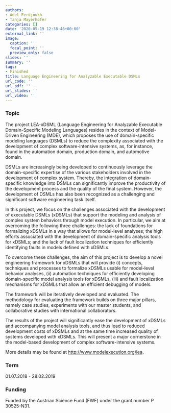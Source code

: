 ```yaml
---
authors:
- Adel Ferdjoukh
- Tanja Mayerhofer
categories: []
date: '2020-05-19 12:38:46+00:00'
external_link: ''
image:
  caption: ''
  focal_point: ''
  preview_only: false
slides: ''
summary: ''
tags:
- Finished
title: Language Engineering for Analyzable Executable DSMLs
url_code: ''
url_pdf: ''
url_slides: ''
url_video: ''
---
```


### Topic

The project LEA-xDSML (Language Engineering for Analyzable Executable Domain-Specific Modeling Languages) resides in the context of Model-Driven Engineering (MDE), which proposes the use of domain-specific modeling languages (DSMLs) to reduce the complexity associated with the development of complex software-intensive systems, as, for instance, found in the automation domain, production domain, and automotive domain.

DSMLs are increasingly being developed to continuously leverage the domain-specific expertise of the various stakeholders involved in the development of complex system. Thereby, the integration of domain-specific knowledge into DSMLs can significantly improve the productivity of the development process and the quality of the final system. However, the development of DSMLs has also been recognized as a challenging and significant software engineering task itself.

In this project, we focus on the challenges associated with the development of executable DSMLs (xDSMLs) that support the modeling and analysis of complex system behaviors through model execution. In particular, we aim at overcoming the following three challenges: the lack of foundations for formalizing xDSMLs in a way that allows for model-level analyses; the high efforts associated with the development of domain-specific analysis tools for xDSMLs; and the lack of fault localization techniques for efficiently identifying faults in models defined with xDSMLs.

To overcome these challenges, the aim of this project is to develop a novel engineering framework for xDSMLs that will provide (i) concepts, techniques and processes to formalize xDSMLs usable for model-level behavior analyses, (ii) automation techniques for efficiently developing domain-specific model analysis tools for xDSMLs, (iii) and fault localization mechanisms for xDSMLs that allow an efficient debugging of models.

The framework will be iteratively developed and evaluated. The methodology for evaluating the framework builds on three major pillars, namely case studies, experiments with our master students, and collaborative studies with international collaborators.

The results of the project will significantly ease the development of xDSMLs and accompanying model analysis tools, and thus lead to reduced development costs of xDSMLs and at the same time increased quality of systems developed with xDSMLs. This will present a major cornerstone in the model-based development of complex software-intensive systems.

More details may be found at <http://www.modelexecution.org/lea>.

### Term

01.07.2018 - 28.02.2019

### Funding

Funded by the Austrian Science Fund (FWF) under the grant number P 30525-N31.